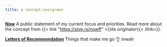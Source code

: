 ```yaml
---
title: a concept:evergreen
---
```


**[Now](/now/)** 
A public statement of my current focus and priorities. Read more about the concept from {{< link "https://sive.rs/nowff" >}}its originator{{< /link>}}. 

**[Letters of Recommendation](/letters-of-rec/)** Things that make me go 👌 mwah
